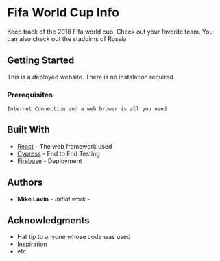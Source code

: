 # Fifa World Cup Info

Keep track of the 2018 Fifa world cup. Check out your favorite team. You can also check out the staduims of Russia

## Getting Started
This is a deployed website. There is no instalation required

### Prerequisites

```
Internet Connection and a web brower is all you need
```


## Built With

* [React](https://reactjs.org/) - The web framework used
* [Cypress](https://www.cypress.io/) - End to End Testing
* [Firebase](https://google.firebase.com) - Deployment

## Authors

* **Mike Lavin** - *Initial work* -


## Acknowledgments

* Hat tip to anyone whose code was used
* Inspiration
* etc
